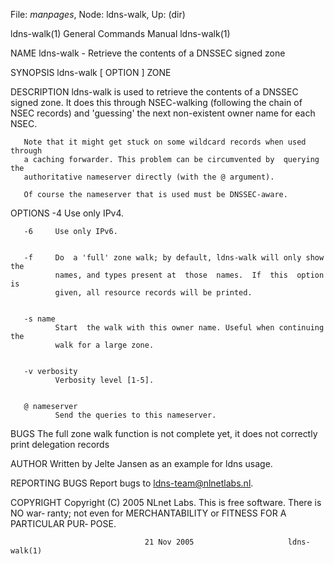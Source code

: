 File: *manpages*,  Node: ldns-walk,  Up: (dir)

ldns-walk(1)                General Commands Manual               ldns-walk(1)



NAME
       ldns-walk - Retrieve the contents of a DNSSEC signed zone

SYNOPSIS
       ldns-walk [ OPTION ] ZONE


DESCRIPTION
       ldns-walk is used to retrieve the contents of a DNSSEC signed zone.  It
       does this through NSEC-walking (following the chain  of  NSEC  records)
       and 'guessing' the next non-existent owner name for each NSEC.

       Note that it might get stuck on some wildcard records when used through
       a caching forwarder. This problem can be circumvented by  querying  the
       authoritative nameserver directly (with the @ argument).

       Of course the nameserver that is used must be DNSSEC-aware.


OPTIONS
       -4     Use only IPv4.


       -6     Use only IPv6.


       -f     Do  a 'full' zone walk; by default, ldns-walk will only show the
              names, and types present at  those  names.  If  this  option  is
              given, all resource records will be printed.


       -s name
              Start  the walk with this owner name. Useful when continuing the
              walk for a large zone.


       -v verbosity
              Verbosity level [1-5].


       @ nameserver
              Send the queries to this nameserver.


BUGS
       The full zone walk function is not complete yet, it does not  correctly
       print delegation records


AUTHOR
       Written by Jelte Jansen as an example for ldns usage.


REPORTING BUGS
       Report bugs to <ldns-team@nlnetlabs.nl>.


COPYRIGHT
       Copyright  (C) 2005 NLnet Labs. This is free software. There is NO war‐
       ranty; not even for MERCHANTABILITY or FITNESS FOR  A  PARTICULAR  PUR‐
       POSE.



                                  21 Nov 2005                     ldns-walk(1)
